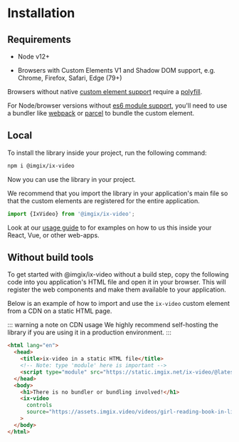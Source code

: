 # Installation

## Requirements

- Node v12+

- Browsers with Custom Elements V1 and Shadow DOM support, e.g. Chrome, Firefox, Safari, Edge (79+)

Browsers without native [custom element support](https://caniuse.com/#feat=custom-elementsv1) require a [polyfill](https://github.com/webcomponents/polyfills/tree/master/packages/custom-elements).

For Node/browser versions without [es6 module support](https://developer.mozilla.org/en-US/docs/Web/JavaScript/Guide/Modules#browser_support), you'll need to use a bundler like [webpack](https://webpack.js.org/) or [parcel](https://parceljs.org/) to bundle the custom element.

## Local

To install the library inside your project, run the following command:

```bash
npm i @imgix/ix-video
```

Now you can use the library in your project.

We recommend that you import the library in your application's main file so that the custom elements are registered for the entire application.

```jsx
import {IxVideo} from '@imgix/ix-video';
```

Look at our [usage guide](/ix-video/overview/basic-usage) to for examples on how to us this inside your React, Vue, or other web-apps.

## Without build tools

To get started with @imgix/ix-video without a build step, copy the following code into you application's HTML file and open it in your browser. This will register the web components and make them available to your application.

Below is an example of how to import and use the `ix-video` custom element from a CDN on a static HTML page.

::: warning a note on CDN usage
We highly recommend self-hosting the library if you are using it in a production environment.
:::

```html
<html lang="en">
  <head>
    <title>ix-video in a static HTML file</title>
    <!-- Note: type 'module' here is important -->
    <script type="module" src="https://static.imgix.net/ix-video/@latest-v1/umd/ix-video.min.js"></script>
  </head>
  <body>
    <h1>There is no bundler or bundling involved!</h1>
    <ix-video
      controls
      source="https://assets.imgix.video/videos/girl-reading-book-in-library.mp4"
    >
  </body>
</html>
```
